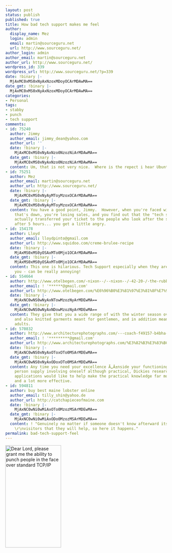```yaml
---
layout: post
status: publish
published: true
title: How bad tech support makes me feel
author:
  display_name: Mez
  login: admin
  email: martin@sourceguru.net
  url: http://www.sourceguru.net/
author_login: admin
author_email: martin@sourceguru.net
author_url: http://www.sourceguru.net/
wordpress_id: 339
wordpress_url: http://www.sourceguru.net/?p=339
date: !binary |-
  MjAxMC0xMS0xNyAxNzoxMDoyOCArMDAwMA==
date_gmt: !binary |-
  MjAxMC0xMS0xNyAxNzoxMDoyOCArMDAwMA==
categories:
- Personal
tags:
- stabby
- punch
- tech support
comments:
- id: 75240
  author: Jimmy
  author_email: jimmy_dean@yahoo.com
  author_url: ''
  date: !binary |-
    MjAxMC0xMS0xNyAxNzo0NzozNiArMDAwMA==
  date_gmt: !binary |-
    MjAxMC0xMS0xNyAxNzo0NzozNiArMDAwMA==
  content: Um, that is not very nice.  Where is the repect i hear Ubuntu people preaching?
- id: 75251
  author: Mez
  author_email: martin@sourceguru.net
  author_url: http://www.sourceguru.net/
  date: !binary |-
    MjAxMC0xMS0xNyAyMToyMzoxOCArMDAwMA==
  date_gmt: !binary |-
    MjAxMC0xMS0xNyAyMToyMzoxOCArMDAwMA==
  content: You have a good point, Jimmy.  However, when you're faced with a server
    that's down, you're losing sales, and you find out that the "tech support" hasn't
    actually transferred your ticket to the people who look after the servers... even
    after 5 hours... you get a little angry.
- id: 154178
  author: Lloyd
  author_email: lloydpinto@gmail.com
  author_url: http://www.squidoo.com/creme-brulee-recipe
  date: !binary |-
    MjAxMS0xMS0yOSAxMTo0Mjo1OCArMDAwMA==
  date_gmt: !binary |-
    MjAxMS0xMS0yOSAxMTo0Mjo1OCArMDAwMA==
  content: This one is hilarious. Tech Support especially when they aren't truly "supporting"
    you - can be really annoying!
- id: 554664
  author: http://www.otelbegen.com/-nixon--/--nixon--/-42-20-/-the-rubber-42-20-chrono-
  author_email: ! '******@gmail.com'
  author_url: http://www.otelbegen.com/%E6%96%B0%E3%81%97%E3%81%8F%E7%9D%80%E3%81%8D-nixon-%E3%83%8B%E3%82%AF%E3%82%BD%E3%83%B3-%E3%82%B9%E3%83%88%E3%82%A2/%E4%BD%BF%E3%81%84%E5%8B%9D%E6%89%8B%E3%81%AE%E8%89%AF%E3%
  date: !binary |-
    MjAxNC0wNS0wNyAxNTowMzozNyArMDEwMA==
  date_gmt: !binary |-
    MjAxNC0wNS0wNyAxNDowMzozNyArMDEwMA==
  content: They give that you a wide range of with the winter season overcoats, applications
    and also knitted garments meant for gentlemen, and in addition meant for young
    adults.
- id: 570832
  author: http://www.architecturephotographs.com/---coach-f49157-b4bha------new1114-rcp--5-250--
  author_email: ! '*********@gmail.com'
  author_url: http://www.architecturephotographs.com/%E3%82%B3%E3%83%BC%E3%83%81-%E8%B2%A1%E5%B8%83-%E3%82%A2%E3%82%A6%E3%83%88%E3%83%AC%E3%83%83%E3%83%88-coach-f49157-b4bha-%E3%83%91%E3%83%BC%E3%82%AF-%E3%83%AC%E3
  date: !binary |-
    MjAxNC0wNS0xNyAxOToxOTo0MSArMDEwMA==
  date_gmt: !binary |-
    MjAxNC0wNS0xNyAxODoxOTo0MSArMDEwMA==
  content: Any time you need your excellence Ã„Â±nside your functioning clothes a
    person supply involving oneself although practical, Dickies research laboratory
    applications would like to help make the practical knowledge far more beneficial
    and a lot more effective.
- id: 594811
  author: buy best maine lobster online
  author_email: tilly_shin@yahoo.de
  author_url: http://catchapieceofmaine.com
  date: !binary |-
    MjAxNC0wNi0wMiAxOTo0MzozMSArMDEwMA==
  date_gmt: !binary |-
    MjAxNC0wNi0wMiAxODo0MzozMSArMDEwMA==
  content: ! "Genuinely no matter if someone doesn't know afterward its up to other
    \r\nvisitors that they will help, so here it happens."
permalink: bad-tech-support-feel
---
```

<p><a href="http://www.sourceguru.net/wp-content/uploads/2010/09/62483229d.jpg"><img src="http://www.sourceguru.net/wp-content/uploads/2010/09/62483229d.jpg" alt="Dear Lord, please grant me the ability to punch people in the face over standard TCP/IP" title="62483229d" width="174" height="320" class="alignnone size-full wp-image-346" /></a></p>
